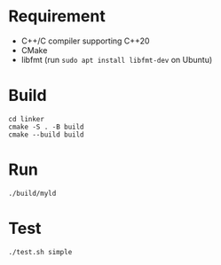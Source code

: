 # Requirement
- C++/C compiler supporting C++20
- CMake
- libfmt (run `sudo apt install libfmt-dev` on Ubuntu)

# Build
```
cd linker
cmake -S . -B build
cmake --build build
```

# Run
```
./build/myld
```

# Test
```
./test.sh simple
```

